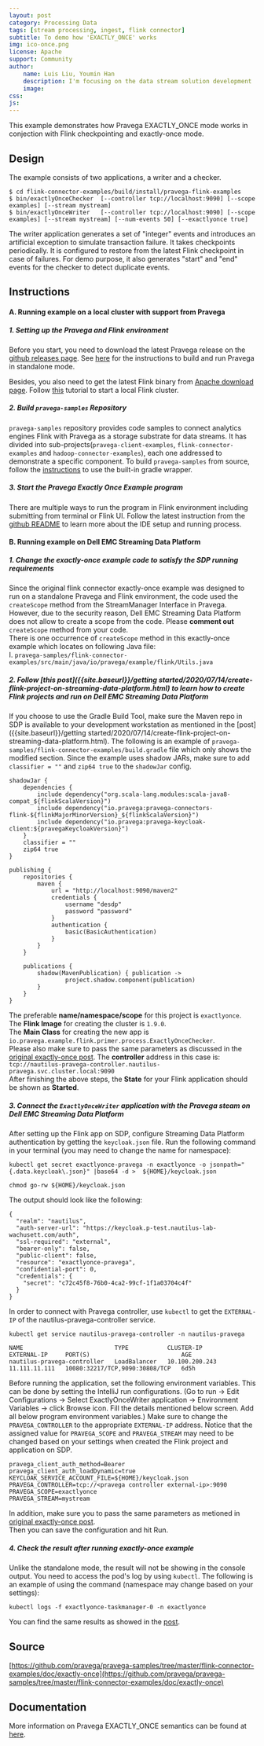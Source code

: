 ```yaml
---
layout: post
category: Processing Data
tags: [stream processing, ingest, flink connector]
subtitle: To demo how 'EXACTLY_ONCE' works
img: ico-once.png
license: Apache
support: Community
author: 
    name: Luis Liu, Youmin Han
    description: I'm focusing on the data stream solution development
    image: 
css: 
js: 
---
```

This example demonstrates how Pravega EXACTLY_ONCE mode works in conjection with Flink checkpointing and exactly-once mode.
<!--more-->

## Design

The example consists of two applications, a writer and a checker.

```
$ cd flink-connector-examples/build/install/pravega-flink-examples
$ bin/exactlyOnceChecker  [--controller tcp://localhost:9090] [--scope examples] [--stream mystream]
$ bin/exactlyOnceWriter   [--controller tcp://localhost:9090] [--scope examples] [--stream mystream] [--num-events 50] [--exactlyonce true]
```

The writer application generates a set of "integer" events and introduces an artificial exception to 
simulate transaction failure. It takes checkpoints periodically. It is configured to restore 
from the latest Flink checkpoint in case of failures.
For demo purpose, it also generates "start" and "end" events for the checker to detect duplicate events.

## Instructions
#### A. Running example on a local cluster with support from Pravega

##### 1. Setting up the Pravega and Flink environment
Before you start, you need to download the latest Pravega release on the [github releases page](https://github.com/pravega/pravega/releases). See [here](http://pravega.io/docs/latest/getting-started/) for the instructions to build and run Pravega in standalone mode.  

Besides, you also need to get the latest Flink binary from [Apache download page](https://flink.apache.org/downloads.html). Follow [this](https://ci.apache.org/projects/flink/flink-docs-stable/getting-started/tutorials/local_setup.html) tutorial to start a local Flink cluster. 

##### 2. Build `pravega-samples` Repository

`pravega-samples` repository provides code samples to connect analytics engines Flink with Pravega as a storage substrate for data streams. It has divided into sub-projects(`pravega-client-examples`, `flink-connector-examples` and `hadoop-connector-examples`), each one addressed to demonstrate a specific component. To build `pravega-samples` from source, follow the [instructions](https://github.com/pravega/pravega-samples#pravega-samples-build-instructions) to use the built-in gradle wrapper.  

##### 3. Start the Pravega Exactly Once Example program

There are multiple ways to run the program in Flink environment including submitting from terminal or Flink UI. Follow the latest instruction from the [github README](https://github.com/pravega/pravega-samples/tree/master/flink-connector-examples/doc/exactly-once) to learn more about the IDE setup and running process.

#### B. Running example on Dell EMC Streaming Data Platform
##### 1. Change the exactly-once example code to satisfy the SDP running requirements
Since the original flink connector exactly-once example was designed to run on a standalone Pravega and Flink environment, the code used the `createScope` method from the StreamManager Interface in Pravega. However, due to the security reason, Dell EMC Streaming Data Platform does not allow to create a scope from the code. Please **comment out** `createScope` method from your code.   
There is one occurrence of `createScope` method in this exactly-once example which locates on following Java file:   
I. ```pravega-samples/flink-connector-examples/src/main/java/io/pravega/example/flink/Utils.java```  

##### 2. Follow [this post]({{site.baseurl}}/getting started/2020/07/14/create-flink-project-on-streaming-data-platform.html) to learn how to create Flink projects and run on Dell EMC Streaming Data Platform
If you choose to use the Gradle Build Tool, make sure the Maven repo in SDP is available to your development workstation as mentioned in the [post]({{site.baseurl}}/getting started/2020/07/14/create-flink-project-on-streaming-data-platform.html). The following is an example of ```pravega-samples/flink-connector-examples/build.gradle``` file which only shows the modified section. Since the example uses shadow JARs, make sure to add `classifier = ""` and `zip64 true` to the `shadowJar` config. 
```
shadowJar {
    dependencies {
        include dependency("org.scala-lang.modules:scala-java8-compat_${flinkScalaVersion}")
        include dependency("io.pravega:pravega-connectors-flink-${flinkMajorMinorVersion}_${flinkScalaVersion}")
        include dependency("io.pravega:pravega-keycloak-client:${pravegaKeycloakVersion}")
    }
    classifier = ""
    zip64 true
}

publishing {
    repositories {
        maven {
            url = "http://localhost:9090/maven2"
            credentials {
                username "desdp"
                password "password"
            }
            authentication {
                basic(BasicAuthentication)
            }
        }
    }

    publications {
        shadow(MavenPublication) { publication ->
                project.shadow.component(publication)
        }
    }
}
```
The preferable **name/namespace/scope** for this project is ```exactlyonce```.  
The **Flink Image** for creating the cluster is ```1.9.0```.  
The **Main Class** for creating the new app is ```io.pravega.example.flink.primer.process.ExactlyOnceChecker```.   
Please also make sure to pass the same parameters as discussed in the [original exactly-once post](https://github.com/pravega/pravega-samples/tree/master/flink-connector-examples/doc/exactly-once). The **controller** address in this case is: ```tcp://nautilus-pravega-controller.nautilus-pravega.svc.cluster.local:9090```   
After finishing the above steps, the **State** for your Flink application should be shown as **Started**.

##### 3. Connect the `ExactlyOnceWriter` application with the Pravega steam on Dell EMC Streaming Data Platform
After setting up the Flink app on SDP, configure Streaming Data Platform authentication by getting the ```keycloak.json``` file. Run the following command in your terminal (you may need to change the name for namespace): 
```
kubectl get secret exactlyonce-pravega -n exactlyonce -o jsonpath="{.data.keycloak\.json}" |base64 -d >  ${HOME}/keycloak.json

chmod go-rw ${HOME}/keycloak.json
```
The output should look like the following:
```
{
  "realm": "nautilus",
  "auth-server-url": "https://keycloak.p-test.nautilus-lab-wachusett.com/auth",
  "ssl-required": "external",
  "bearer-only": false,
  "public-client": false,
  "resource": "exactlyonce-pravega",
  "confidential-port": 0,
  "credentials": {
    "secret": "c72c45f8-76b0-4ca2-99cf-1f1a03704c4f"
  }
}
```
In order to connect with Pravega controller, use `kubectl` to get the `EXTERNAL-IP` of the nautilus-pravega-controller service.
```
kubectl get service nautilus-pravega-controller -n nautilus-pravega

NAME                          TYPE           CLUSTER-IP       EXTERNAL-IP     PORT(S)                          AGE
nautilus-pravega-controller   LoadBalancer   10.100.200.243   11.111.11.111   10080:32217/TCP,9090:30808/TCP   6d5h
```

Before running the application, set the following environment variables. This can be done by setting the IntelliJ run configurations. (Go to run -> Edit Configurations -> Select ExactlyOnceWriter application -> Environment Variables -> click Browse icon. Fill the details mentioned below screen. Add all below program environment variables.) Make sure to change the `PRAVEGA_CONTROLLER` to the appropriate `EXTERNAL-IP` address. Notice that the assigned value for `PRAVEGA_SCOPE` and `PRAVEGA_STREAM` may need to be changed based on your settings when created the Flink project and application on SDP.
```
pravega_client_auth_method=Bearer
pravega_client_auth_loadDynamic=true
KEYCLOAK_SERVICE_ACCOUNT_FILE=${HOME}/keycloak.json
PRAVEGA_CONTROLLER=tcp://<pravega controller external-ip>:9090
PRAVEGA_SCOPE=exactlyonce
PRAVEGA_STREAM=mystream
```

In addition, make sure you to pass the same parameters as metioned in [original exactly-once post](https://github.com/pravega/pravega-samples/tree/master/flink-connector-examples/doc/exactly-once).  
Then you can save the configuration and hit Run.

##### 4. Check the result after running exactly-once example
Unlike the standalone mode, the result will not be showing in the console output. You need to access the pod's log by using `kubectl`. The following is an example of using the command (namespace may change based on your settings):
```
kubectl logs -f exactlyonce-taskmanager-0 -n exactlyonce
```
You can find the same results as showed in the [post](https://github.com/pravega/pravega-samples/tree/master/flink-connector-examples/doc/exactly-once).

## Source
[https://github.com/pravega/pravega-samples/tree/master/flink-connector-examples/doc/exactly-once](https://github.com/pravega/pravega-samples/tree/master/flink-connector-examples/doc/exactly-once)

## Documentation 
More information on Pravega EXACTLY_ONCE semantics can be found at [here](http://pravega.io/docs/latest/key-features/#exactly-once-semantics).
